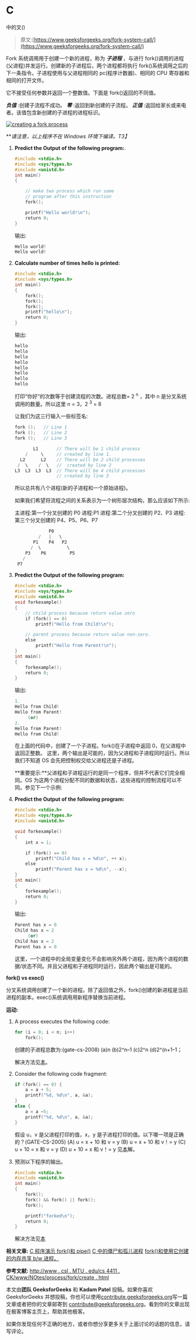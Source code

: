 # C

中的叉()

> 原文:[https://www.geeksforgeeks.org/fork-system-call/](https://www.geeksforgeeks.org/fork-system-call/)

Fork 系统调用用于创建一个新的进程，称为 ***子进程*** ，与进行 fork()调用的进程(父进程)并发运行。创建新的子进程后，两个进程都将执行 fork()系统调用之后的下一条指令。子进程使用与父进程相同的 pc(程序计数器)、相同的 CPU 寄存器和相同的打开文件。

它不接受任何参数并返回一个整数值。下面是 fork()返回的不同值。

***负值*** :创建子流程不成功。
***零*** :返回到新创建的子流程。
***正值*** :返回给家长或来电者。该值包含新创建的子进程的进程标识。

[![creating a fork process](img/86f08fdb0098f91837c496d41e34d342.png)](https://media.geeksforgeeks.org/wp-content/cdn-uploads/Fork_in_C.jpg)

***请注意，以上程序不在 Windows 环境下编译。*T3】**

1.  **Predict the Output of the following program:**.

    ```cpp
    #include <stdio.h>
    #include <sys/types.h>
    #include <unistd.h>
    int main()
    {

        // make two process which run same
        // program after this instruction
        fork();

        printf("Hello world!\n");
        return 0;
    }
    ```

    输出:

    ```cpp
    Hello world!
    Hello world!

    ```

2.  **Calculate number of times hello is printed:**

    ```cpp
    #include <stdio.h>
    #include <sys/types.h>
    int main()
    {
        fork();
        fork();
        fork();
        printf("hello\n");
        return 0;
    }
    ```

    输出:

    ```cpp
    hello
    hello
    hello
    hello
    hello
    hello
    hello
    hello

    ```

    打印“你好”的次数等于创建流程的次数。进程总数= 2 <sup>n</sup> ，其中 n 是分叉系统调用的数量。所以这里 n = 3，2 <sup>3</sup> = 8

    让我们为这三行输入一些标签名:

    ```cpp
    fork ();   // Line 1
    fork ();   // Line 2
    fork ();   // Line 3

           L1       // There will be 1 child process 
        /     \     // created by line 1.
      L2      L2    // There will be 2 child processes
     /  \    /  \   //  created by line 2
    L3  L3  L3  L3  // There will be 4 child processes 
                    // created by line 3

    ```

    所以总共有八个进程(新的子进程和一个原始进程)。

    如果我们希望将流程之间的关系表示为一个树形层次结构，那么应该如下所示:

    主进程:第一个分叉创建的 P0
    进程:P1
    进程:第二个分叉创建的 P2、P3
    进程:第三个分叉创建的 P4、P5、P6、P7

    ```cpp
                 P0
             /   |   \
           P1    P4   P2
          /  \          \
        P3    P6         P5
       /
     P7

    ```

3.  **Predict the Output of the following program:**

    ```cpp
    #include <stdio.h>
    #include <sys/types.h>
    #include <unistd.h>
    void forkexample()
    {
        // child process because return value zero
        if (fork() == 0)
            printf("Hello from Child!\n");

        // parent process because return value non-zero.
        else
            printf("Hello from Parent!\n");
    }
    int main()
    {
        forkexample();
        return 0;
    }
    ```

    输出:

    ```cpp
    1.
    Hello from Child!
    Hello from Parent!
         (or)
    2.
    Hello from Parent!
    Hello from Child!

    ```

    在上面的代码中，创建了一个子进程。fork()在子进程中返回 0，在父进程中返回正整数。
    这里，两个输出是可能的，因为父进程和子进程同时运行。所以我们不知道 OS 会先把控制权交给父进程还是子进程。

    **重要提示:**父进程和子进程运行的是同一个程序，但并不代表它们完全相同。OS 为这两个进程分配不同的数据和状态，这些进程的控制流程可以不同。参见下一个示例:

4.  **Predict the Output of the following program:**

    ```cpp
    #include <stdio.h>
    #include <sys/types.h>
    #include <unistd.h>

    void forkexample()
    {
        int x = 1;

        if (fork() == 0)
            printf("Child has x = %d\n", ++ x);
        else
            printf("Parent has x = %d\n", --x);
    }
    int main()
    {
        forkexample();
        return 0;
    }
    ```

    输出:

    ```cpp
    Parent has x = 0
    Child has x = 2
         (or)
    Child has x = 2
    Parent has x = 0

    ```

    这里，一个进程中的全局变量变化不会影响另外两个进程，因为两个进程的数据/状态不同。并且父进程和子进程同时运行，因此两个输出是可能的。

**fork() vs exec()**

分叉系统调用创建了一个新的进程。除了返回值之外，fork()创建的新进程是当前进程的副本。exec()系统调用用新程序替换当前进程。

**运动:**

1.  A process executes the following code:

    ```cpp
    for (i = 0; i < n; i++)
        fork();
    ```

    创建的子进程总数为:(gate-cs-2008)
    (a)n
    (b)2^n–1
    (c)2^n
    (d)2^(n+1–1；

    解决方法见[本](https://www.geeksforgeeks.org/gate-gate-cs-2008-question-66/)。

2.  Consider the following code fragment:

    ```cpp
    if (fork() == 0) {
        a = a + 5;
        printf("%d, %d\n", a, &a);
    }
    else {
        a = a –5;
        printf("%d, %d\n", a, &a);
    }
    ```

    假设 u，v 是父进程打印的值，x，y 是子进程打印的值。以下哪一项是正确的？(GATE-CS-2005)
    (A) u = x + 10 和 v = y
    (B) u = x + 10 和 v！= y
    (C) u + 10 = x 和 v = y
    (D) u + 10 = x 和 v！= y
    见[本](https://www.geeksforgeeks.org/gate-gate-cs-2005-question-72/)解。

3.  预测以下程序的输出。

    ```cpp
    #include <stdio.h>
    #include <unistd.h>
    int main()
    {
        fork();
        fork() && fork() || fork();
        fork();

        printf("forked\n");
        return 0;
    }
    ```

    解决方法见[本](https://www.geeksforgeeks.org/fork-and-binary-tree/)

**相关文章:**
[C 程序演示 fork()和 pipe()](https://www.geeksforgeeks.org/c-program-demonstrate-fork-and-pipe/)
[C 中的僵尸和孤儿进程](https://www.geeksforgeeks.org/zombie-and-orphan-processes-in-c/)
[fork()和使用它创建的内存共享 b/w 进程。](https://www.geeksforgeeks.org/fork-memory-shared-bw-processes-created-using/)

**参考文献:**
[http://www . csl . MTU . edu/cs 4411 . CK/www/NOtes/process/fork/create . html](http://www.csl.mtu.edu/cs4411.ck/www/NOTES/process/fork/create.html)

本文由**团队 GeeksforGeeks** 和 **Kadam Patel** 投稿。如果你喜欢 GeeksforGeeks 并想投稿，你也可以使用[contribute.geeksforgeeks.org](http://www.contribute.geeksforgeeks.org)写一篇文章或者把你的文章邮寄到 contribute@geeksforgeeks.org。看到你的文章出现在极客博客主页上，帮助其他极客。

如果你发现任何不正确的地方，或者你想分享更多关于上面讨论的话题的信息，请写评论。